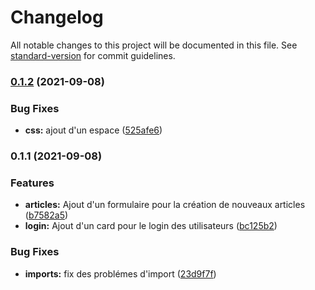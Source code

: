 # Changelog

All notable changes to this project will be documented in this file. See [standard-version](https://github.com/conventional-changelog/standard-version) for commit guidelines.

### [0.1.2](https://github.com/kilrasemifir/react-blog-jf/compare/v0.1.1...v0.1.2) (2021-09-08)


### Bug Fixes

* **css:** ajout d'un espace ([525afe6](https://github.com/kilrasemifir/react-blog-jf/commit/525afe637d533ed2095ac3a30bd253adcd271a95))

### 0.1.1 (2021-09-08)


### Features

* **articles:** Ajout d'un formulaire pour la création de nouveaux articles ([b7582a5](https://github.com/kilrasemifir/react-blog-jf/commit/b7582a5fb34372663b7edd49419e0fa23f523ba4))
* **login:** Ajout d'un card pour le login des utilisateurs ([bc125b2](https://github.com/kilrasemifir/react-blog-jf/commit/bc125b2fc15a7087d0e35b4be413ab26a8dd9901))


### Bug Fixes

* **imports:** fix des problémes d'import ([23d9f7f](https://github.com/kilrasemifir/react-blog-jf/commit/23d9f7f869197d59ec0d7aa506b7cbdd477e7f73))
